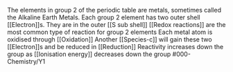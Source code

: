The elements in group 2 of the periodic table are metals, sometimes called the Alkaline Earth Metals.
Each group 2 element has two outer shell [[Electron]]s. They are in the outer [[S sub shell]]
[[Redox reactions]] are the most common type of reaction for group 2 elements
Each metal atom is oxidised through [[Oxidation]]
Another [[Species-c]] will gain these two [[Electron]]s and be reduced in [[Reduction]]
Reactivity increases down the group as [[Ionisation energy]] decreases down the group
#000-Chemistry/Y1